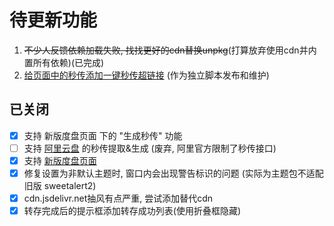 # 待更新功能

1. ~~不少人反馈依赖加载失败, 找找更好的cdn替换unpkg~~(打算放弃使用cdn并内置所有依赖)(已完成)
2. [给页面中的秒传添加一键秒传超链接](https://greasyfork.org/zh-CN/scripts/424574/discussions/127485) (作为独立脚本发布和维护)

## 已关闭

- [x] 支持 新版度盘页面 下的 "生成秒传" 功能
- [ ] 支持 [阿里云盘](https://www.aliyundrive.com/drive/) 的秒传提取&生成 (废弃, 阿里官方限制了秒传接口)
- [x] 支持 [新版度盘页面](https://pan.baidu.com/disk/main?from=oldversion#/index)
- [x] 修复设置为非默认主题时, 窗口内会出现警告标识的问题 (实际为主题包不适配旧版 sweetalert2)
- [x] cdn.jsdelivr.net抽风有点严重, 尝试添加替代cdn
- [x] 转存完成后的提示框添加转存成功列表(使用折叠框隐藏)
